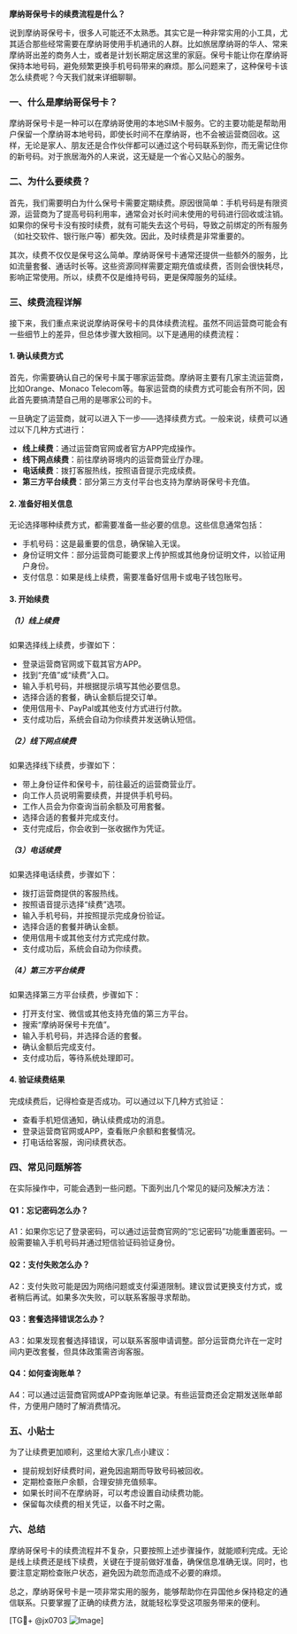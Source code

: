 **摩纳哥保号卡的续费流程是什么？**

说到摩纳哥保号卡，很多人可能还不太熟悉。其实它是一种非常实用的小工具，尤其适合那些经常需要在摩纳哥使用手机通讯的人群。比如旅居摩纳哥的华人、常来摩纳哥出差的商务人士，或者是计划长期定居这里的家庭。保号卡能让你在摩纳哥保持本地号码，避免频繁更换手机号码带来的麻烦。那么问题来了，这种保号卡该怎么续费呢？今天我们就来详细聊聊。

### 一、什么是摩纳哥保号卡？

摩纳哥保号卡是一种可以在摩纳哥使用的本地SIM卡服务。它的主要功能是帮助用户保留一个摩纳哥本地号码，即使长时间不在摩纳哥，也不会被运营商回收。这样，无论是家人、朋友还是合作伙伴都可以通过这个号码联系到你，而无需记住你的新号码。对于旅居海外的人来说，这无疑是一个省心又贴心的服务。

### 二、为什么要续费？

首先，我们需要明白为什么保号卡需要定期续费。原因很简单：手机号码是有限资源，运营商为了提高号码利用率，通常会对长时间未使用的号码进行回收或注销。如果你的保号卡没有按时续费，就有可能失去这个号码，导致之前绑定的所有服务（如社交软件、银行账户等）都失效。因此，及时续费是非常重要的。

其次，续费不仅仅是保号这么简单。摩纳哥保号卡通常还提供一些额外的服务，比如流量套餐、通话时长等。这些资源同样需要定期充值或续费，否则会很快耗尽，影响正常使用。所以，续费不仅是维持号码，更是保障服务的延续。

### 三、续费流程详解

接下来，我们重点来说说摩纳哥保号卡的具体续费流程。虽然不同运营商可能会有一些细节上的差异，但总体步骤大致相同。以下是通用的续费流程：

#### 1. 确认续费方式

首先，你需要确认自己的保号卡属于哪家运营商。摩纳哥主要有几家主流运营商，比如Orange、Monaco Telecom等。每家运营商的续费方式可能会有所不同，因此首先要搞清楚自己用的是哪家公司的卡。

一旦确定了运营商，就可以进入下一步——选择续费方式。一般来说，续费可以通过以下几种方式进行：

- **线上续费**：通过运营商官网或者官方APP完成操作。
- **线下网点续费**：前往摩纳哥境内的运营商营业厅办理。
- **电话续费**：拨打客服热线，按照语音提示完成续费。
- **第三方平台续费**：部分第三方支付平台也支持为摩纳哥保号卡充值。

#### 2. 准备好相关信息

无论选择哪种续费方式，都需要准备一些必要的信息。这些信息通常包括：

- 手机号码：这是最重要的信息，确保输入无误。
- 身份证明文件：部分运营商可能要求上传护照或其他身份证明文件，以验证用户身份。
- 支付信息：如果是线上续费，需要准备好信用卡或电子钱包账号。

#### 3. 开始续费

##### （1）线上续费

如果选择线上续费，步骤如下：

- 登录运营商官网或下载其官方APP。
- 找到“充值”或“续费”入口。
- 输入手机号码，并根据提示填写其他必要信息。
- 选择合适的套餐，确认金额后提交订单。
- 使用信用卡、PayPal或其他支付方式进行付款。
- 支付成功后，系统会自动为你续费并发送确认短信。

##### （2）线下网点续费

如果选择线下续费，步骤如下：

- 带上身份证件和保号卡，前往最近的运营商营业厅。
- 向工作人员说明需要续费，并提供手机号码。
- 工作人员会为你查询当前余额及可用套餐。
- 选择合适的套餐并完成支付。
- 支付完成后，你会收到一张收据作为凭证。

##### （3）电话续费

如果选择电话续费，步骤如下：

- 拨打运营商提供的客服热线。
- 按照语音提示选择“续费”选项。
- 输入手机号码，并按照提示完成身份验证。
- 选择合适的套餐并确认金额。
- 使用信用卡或其他支付方式完成付款。
- 支付成功后，系统会自动为你续费。

##### （4）第三方平台续费

如果选择第三方平台续费，步骤如下：

- 打开支付宝、微信或其他支持充值的第三方平台。
- 搜索“摩纳哥保号卡充值”。
- 输入手机号码，并选择合适的套餐。
- 确认金额后完成支付。
- 支付成功后，等待系统处理即可。

#### 4. 验证续费结果

完成续费后，记得检查是否成功。可以通过以下几种方式验证：

- 查看手机短信通知，确认续费成功的消息。
- 登录运营商官网或APP，查看账户余额和套餐情况。
- 打电话给客服，询问续费状态。

### 四、常见问题解答

在实际操作中，可能会遇到一些问题。下面列出几个常见的疑问及解决方法：

#### Q1：忘记密码怎么办？

A1：如果你忘记了登录密码，可以通过运营商官网的“忘记密码”功能重置密码。一般需要输入手机号码并通过短信验证码验证身份。

#### Q2：支付失败怎么办？

A2：支付失败可能是因为网络问题或支付渠道限制。建议尝试更换支付方式，或者稍后再试。如果多次失败，可以联系客服寻求帮助。

#### Q3：套餐选择错误怎么办？

A3：如果发现套餐选择错误，可以联系客服申请调整。部分运营商允许在一定时间内更改套餐，但具体政策需咨询客服。

#### Q4：如何查询账单？

A4：可以通过运营商官网或APP查询账单记录。有些运营商还会定期发送账单邮件，方便用户随时了解消费情况。

### 五、小贴士

为了让续费更加顺利，这里给大家几点小建议：

- 提前规划好续费时间，避免因逾期而导致号码被回收。
- 定期检查账户余额，合理安排充值频率。
- 如果长时间不在摩纳哥，可以考虑设置自动续费功能。
- 保留每次续费的相关凭证，以备不时之需。

### 六、总结

摩纳哥保号卡的续费流程并不复杂，只要按照上述步骤操作，就能顺利完成。无论是线上续费还是线下续费，关键在于提前做好准备，确保信息准确无误。同时，也要注意定期检查账户状态，避免因为疏忽而造成不必要的麻烦。

总之，摩纳哥保号卡是一项非常实用的服务，能够帮助你在异国他乡保持稳定的通信联系。只要掌握了正确的续费方法，就能轻松享受这项服务带来的便利。

[TG💪+ @jx0703 ![Image](https://github.com/user-attachments/assets/dbca1d08-cadb-493c-b0ec-ad6f7a83f270)]